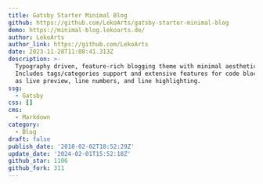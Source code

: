 ```yaml
---
title: Gatsby Starter Minimal Blog
github: https://github.com/LekoArts/gatsby-starter-minimal-blog
demo: https://minimal-blog.lekoarts.de/
author: LekoArts
author_link: https://github.com/LekoArts
date: 2023-11-28T11:08:41.313Z
description: >-
  Typography driven, feature-rich blogging theme with minimal aesthetics.
  Includes tags/categories support and extensive features for code blocks such
  as live preview, line numbers, and line highlighting.
ssg:
  - Gatsby
css: []
cms:
  - Markdown
category:
  - Blog
draft: false
publish_date: '2018-02-02T18:52:29Z'
update_date: '2024-02-01T15:52:18Z'
github_star: 1106
github_fork: 311
---
```

